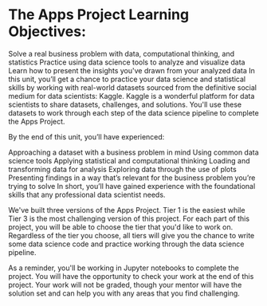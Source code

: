 # The Apps Project Learning Objectives:

Solve a real business problem with data, computational thinking, and statistics Practice using data science tools to analyze and visualize data Learn how to present the insights you've drawn from your analyzed data In this unit, you’ll get a chance to practice your data science and statistical skills by working with real-world datasets sourced from the definitive social medium for data scientists: Kaggle. Kaggle is a wonderful platform for data scientists to share datasets, challenges, and solutions. You'll use these datasets to work through each step of the data science pipeline to complete the Apps Project.

By the end of this unit, you’ll have experienced:

Approaching a dataset with a business problem in mind Using common data science tools Applying statistical and computational thinking Loading and transforming data for analysis Exploring data through the use of plots Presenting findings in a way that’s relevant for the business problem you’re trying to solve In short, you’ll have gained experience with the foundational skills that any professional data scientist needs.

We've built three versions of the Apps Project. Tier 1 is the easiest while Tier 3 is the most challenging version of this project. For each part of this project, you will be able to choose the tier that you'd like to work on. Regardless of the tier you choose, all tiers will give you the chance to write some data science code and practice working through the data science pipeline.

As a reminder, you'll be working in Jupyter notebooks to complete the project. You will have the opportunity to check your work at the end of this project. Your work will not be graded, though your mentor will have the solution set and can help you with any areas that you find challenging.
